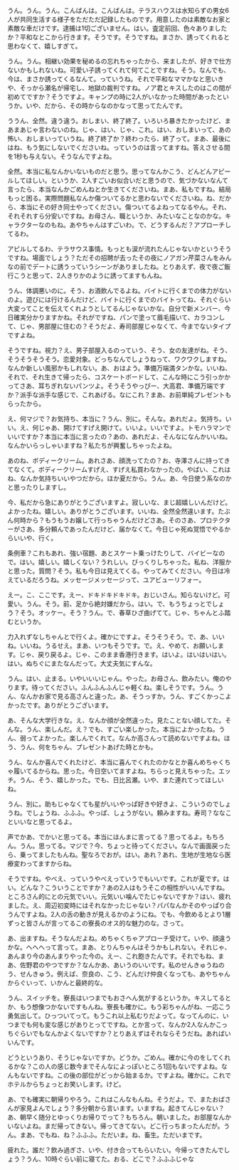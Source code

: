 うん。うん。うん。こんばんは。こんばんは。テラスハウスは水知らずの男女6人が共同生活する様子をただただ記録したものです。用意したのは素敵なお家と素敵な車だけです。逮捕は1切ございません。はい。査定前回、色々ありましたか？平和なとこから行きます。そうです。そうですね。まさか、誘ってくれると思わなくて、嬉しすぎて。

うん。うん。相継い効果を秘めるの忘れちゃったから、来ましたが、好きで仕方ないかもしれないね。可愛い子誘ってくれて何てことですね。そう。なんでも、今は、まさか誘ってくるなんて。っていうね。それで平和なママかなと思いきや、そっから瀬名が帰宅し、地獄の裁判ですね。ノア君とキスしたのはこの間が初めてですか？そうですよ。キャンプの時に2人がいなかった時間があったというか。いや、だから、その時からなのかなって思ってたんです。

ううん、全然。違う違う。おしまい、終了終了。いろいろ暴きたかったけど、まあまあじゃ言わないのね。じゃ、はい、じゃ、これ。はい、おしまいって、あの怖い、おしまいっていうね。終了終了か？終わったら、終了って。まあ、最後にはね、もう気にしないでくださいね。っていうのは言ってますね。答えさせる間を1秒も与えない。そうなんですよね。

全然。本当に私なんかいないものだと思う。思ってなんかこう、どんどんアピールしてほしい。というか、2人すごいお似合いだと思うので、気づかないなんて言ったら、本当なんかごめんねとか生きてくださいね。まあ、私もですね。結局もっと困る。実際問題私なんか傷ついてるかと思わないでくださいね。ね、だから、本当にその好き同士やってください。傷ついてるよねってなるやん。それ、それそれすら分安いですね。お母さん、職というか、みたいなことなのかな。キャラクターなのもね。あやちゃんはすごいわ。で、どうするんだ？アプローチしてるわ。

アピルしてるわ、テラサウス事情。もっとも涙が流れたんじゃないかというそうですね。場面でしょう？ただその招聘が去ったその夜にノアガン芹菜さんをみんなの前でデートに誘うっていうシーンがありましたね。とりあえず、夜で夜ご飯行こうと思って、2人きりかのように誘ってますもんね。

うん、体調悪いのに。そう、お酒飲んでるよね。バイトに行くまでの体力がないのよ。遊びには行けるんだけど、バイトに行くまでのバイトってね、それぐらい大変ってことを伝えてくれようとしてるんじゃないかな。自分で新メンバー、今日確実分かりますかね。それがですね、パンで塗って眉毛描いて、カラコンして、じゃ、男部屋に住むの？そうだよ、寿司部屋じゃなくて、今までないタイプですよね。

そうですね。視力？え、男子部屋入るのっていう、そう、女の友達がね。そう、そうそうそうそう。恋愛対象。どっちなんでしょうねって、ワクワクしますね。なんか新しい風邪かもしれない。あ、おはよう。準備万端満タンかな。いいね、それで、それ生きて帰ったら、コスケートボードして、こんな時にこう引っかかってさあ、耳ちぎれないパンツよ。そうそうやっぴー、大高君、準備万端ですか？派手な派手な感じで、これあげる。なにこれ？まあ、お前単純プレゼントもらったから。

え、何マジで？お気持ち、本当に？うん、別に。そんな。あれだよ。気持ち。いい。え、何じゃあ、開けてすげえ開けて。いいよ。いいですよ。トモハラマンでいいですか？本当に本当に言ったの？あの、あれだよ、そんなになんかいいね。なんかいらっしゃいますね？私たちが興奮しちゃったよね。

あのね、ボディークリーム。あれさあ、顔洗ってたの？お、寺澤さんに持ってきてなくて。ボディークリームすげえ、すげえ私買わなかったの。やばい、これはね、なんか気持ちいいやつだから。ほか夏だから。うん。あ、今日使う系なのかと思ったりしますし。

今、私だから急にありがとうございますよ。寂しいな、まじ超嬉しいんだけど。よかったね。嬉しい。ありがとうございます。いいね、全然全然違います。たぶん何時から？もうもうお嬢して行っちゃうんだけどさあ。そのさあ、プロテクターがさあ、多分頼んであったんだけど、届かなくて。今日じゃ死ぬ覚悟でやるからいいや、行く。

条例車？これもあれ、強い宿題、あとスケート乗っけたりして、バイビーなので。はい。嬉しい。嬉しくない？うれしい。びっくりしちゃった。私ね、洋服かと思った。質問？そう。私も今日は見えてくる。やってみてください。今日は冷えているだろうね。メッセージメッセージって、ユアビューリフォー。

えー。こ、ここです。えー、ドキドキドキドキ。おじいさん。知らないけど。可愛い。うん。そう。前、足から絶対嫌だから。はい。で、もうちょっとでしょう？そう。オッケー。そう？うん。で、春草ひざ曲げてて。じゃ、ちゃんとふ踏むというか。

力入れずなしちゃんとで行くよ。確かにですよ。そうそうそう。で、あ、いいね。いいね。うるせえ。まあ、いつもそうです。で。え、やめて、お願いします。じゃ、戻り戻るよ。じゃ、このまま香港行きます。はいよ。はいはいはい。はい。ぬちぐにまたなんだって。大丈夫気にすんな。

うん。はい、止まる。いやいいいじゃん。やった。お母さん、飲みたい。俺のやります。待ってください。ふんふんふんじゃ軽くね。楽しそうです。うん。うん、なんかお家で見る高さんと違った。あ、そうっすか。うん、すごくかっこよかったです。ありがとうございます。

あ、そんな大学行きな。え、なんか顔が全然違った。見たことない顔してた。そんな。うん、楽しんだ。え？でも、すごい楽しかった。本当によかったね。うん、弱ってよかった。楽しんでくれて。なんか高さんって読めないですよね。ほう、うん、何をちゃん、プレゼントあげた時とかも。

うん、なんか喜んでくれたけど、本当に喜んでくれたのかなとか喜んめちゃくちゃ履いてるからね。思った。今日空いてますよね。ちらっと見えちゃった。エッチ。うん、そう、嬉しかった。でも、日比呂瀬。いや、また連れてってほしいね。

うん、別に。助もじゃなくても星がいいやっぱ好きや好きよ、こういうのでしょうね。でしょうね、ふふふ。やっぱ、しょうがない。頼みますね。寿司？ななこといいなと思ってるよ。

声でかあ、でかいと思ってる。本当にほんまに言ってる？思ってるよ。もちろん。うん。思ってる。マジで？今、ちょっと待ってください。なんで画面戻ったら、乗ってましたもんね。聖なろでおが。はい。あれ？あれ、生地が生地なら医療変わってますからね。

そうですね。やべえ、っていうやべえっていうでもいいです。これが夏です。はい。どんな？こういうことですか？あの2人はもうそこの相性がいいんですね。ところさん的にとの元気でいい。元気いい噛んでたじゃないですか？はい、疲れました。え、周辺初変時にはそれなかったじゃない？パパなんかそのやっぱり合うんですよね。2人の舌の動きが見えるかのようにね。でも、今飲めるとより1層ずっと皆さんが言ってるこの寮長のオス的な魅力のな。さって。

あ、出ますね。そうなんだよね。めちゃくちゃアプローチ受けて。いや、顔違うかな。へへへって言って。まあ、とりんちゃんはそうかもしれない。それじゃ、あんまり今のあんまりやった今の。えー、これ飽きたんです。それでもね、まあ、佐野君のやつですか？なんかあ、あいうのいいです。私のせんきゅうねのう、せんきゅう。例えば、奈良の、こう、どんだけ仲良くなっても、あやちゃんからぐいって、いかんと最終的な。

うん、スイッチを。寮長はいつまでもおさへん気がするというか。キスしてるとか、もう想像つかないですもんね。寮長も確かに。もう彩ちゃんがね、一応こう勇気出して。ひっついてって。もうこれ以上私むりだよって。なってんのに、いつまでも何も変な感じがありとってですね。とか言って、なんか2人なんかこっちぐらいでもなんかよくないですか？とりあえずはそれならそうだね。あればいいんです。

どうというあり、そうじゃないですか。どうか。ごめん。確かに今のをしてくれるかな？この人の感じ数今までそんなによっぽいところ1回もないですよね。なんもないですね。この後の部位がどっから始まるか。ですよね。確かに。これでホテルからちょっとお笑いします。けど。

あ、でも確実に朝帰りやろう。これはこんなもんね。そうだよ。で、またおばさんが家見よんでしょう？多分朝から言います。いますね。起きてんじゃない？あ、朝早く随分とゆっくりお帰りでって？もちろん。朝いました。お部屋なんかいないよね。まだ帰ってきない。帰ってきてない。どこ行っちまったんだが。うん。まあ、でもね、ね？ふふふ。ただいま。ね、畜生。ただいまです。

疲れた。誰だ？飲み過ぎさ、いや、付き合ってもらいたい。今帰ってきたんでしょう？うん、10時ぐらい前に寝てた。おる、どこで？ふふふじゃな
